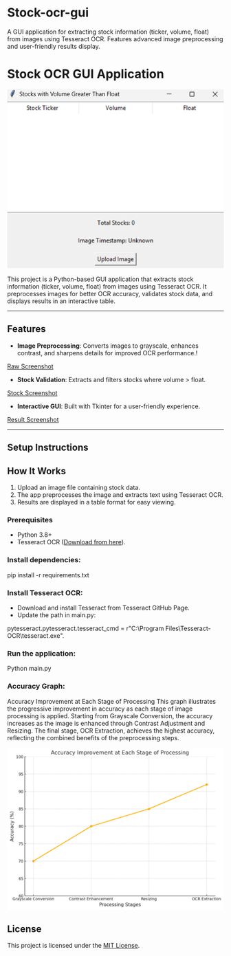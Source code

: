 # Stock-ocr-gui
A GUI application for extracting stock information (ticker, volume, float) from images using Tesseract OCR. Features advanced image preprocessing and user-friendly results display.

# Stock OCR GUI Application

![GUI Screenshot](screenshots/app-screenshot.png)

This project is a Python-based GUI application that extracts stock information (ticker, volume, float) from images using Tesseract OCR. It preprocesses images for better OCR accuracy, validates stock data, and displays results in an interactive table.

---

## Features
- **Image Preprocessing**: Converts images to grayscale, enhances contrast, and sharpens details for improved OCR performance.!

 [Raw Screenshot](screenshots/debug_final_preprocessed_image.png)
  
- **Stock Validation**: Extracts and filters stocks where volume > float.

[Stock Screenshot](screenshots/processed_image.png)

  
- **Interactive GUI**: Built with Tkinter for a user-friendly experience.

[Result Screenshot](screenshots/final.png)

---

## Setup Instructions

## How It Works
1. Upload an image file containing stock data.
2. The app preprocesses the image and extracts text using Tesseract OCR.
3. Results are displayed in a table format for easy viewing.

### Prerequisites
- Python 3.8+
- Tesseract OCR ([Download from here](https://github.com/tesseract-ocr/tesseract)).

### Install dependencies:

pip install -r requirements.txt

### Install Tesseract OCR:

- Download and install Tesseract from Tesseract GitHub Page.
- Update the path in main.py:
  
pytesseract.pytesseract.tesseract_cmd = r"C:\\Program Files\\Tesseract-OCR\\tesseract.exe".

### Run the application:

Python main.py

### Accuracy Graph:

Accuracy Improvement at Each Stage of Processing
This graph illustrates the progressive improvement in accuracy as each stage of image processing is applied. Starting from Grayscale Conversion, the accuracy increases as the image is enhanced through Contrast Adjustment and Resizing. The final stage, OCR Extraction, achieves the highest accuracy, reflecting the combined benefits of the preprocessing steps.

![Accuracy Graph](screenshots/output.png)


## License
This project is licensed under the [MIT License](LICENSE).
